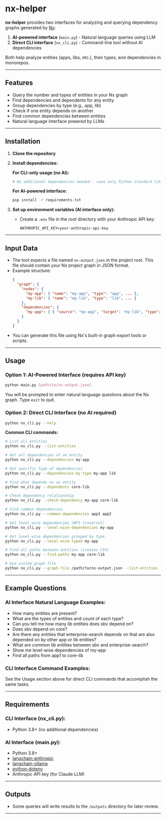# nx-helper

**nx-helper** provides two interfaces for analyzing and querying dependency graphs generated by [Nx](https://nx.dev/):

1. **AI-powered interface** (`main.py`) - Natural language queries using LLM
2. **Direct CLI interface** (`nx_cli.py`) - Command-line tool without AI dependencies

Both help analyze entities (apps, libs, etc.), their types, and dependencies in monorepos.

---

## Features
- Query the number and types of entities in your Nx graph
- Find dependencies and dependents for any entity
- Group dependencies by type (e.g., app, lib)
- Check if one entity depends on another
- Find common dependencies between entities
- Natural language interface powered by LLMs

---

## Installation

1. **Clone the repository**
2. **Install dependencies:**
   
   **For CLI-only usage (no AI):**
   ```bash
   # No additional dependencies needed - uses only Python standard library
   ```
   
   **For AI-powered interface:**
   ```bash
   pip install -r requirements.txt
   ```
   
3. **Set up environment variables (AI interface only):**
   - Create a `.env` file in the root directory with your Anthropic API key:
     ```env
     ANTHROPIC_API_KEY=your-anthropic-api-key
     ```

---

## Input Data

- The tool expects a file named `nx-output.json` in the project root. This file should contain your Nx project graph in JSON format.
- Example structure:
  ```json
  {
    "graph": {
      "nodes": {
        "my-app": { "name": "my-app", "type": "app", ... },
        "my-lib": { "name": "my-lib", "type": "lib", ... }
      },
      "dependencies": {
        "my-app": [ { "source": "my-app", "target": "my-lib", "type": "static" } ]
      }
    }
  }
  ```
- You can generate this file using Nx's built-in graph export tools or scripts.

---

## Usage

### Option 1: AI-Powered Interface (requires API key)
```bash
python main.py [path/to/nx-output.json]
```
You will be prompted to enter natural language questions about the Nx graph. Type `exit` to quit.

### Option 2: Direct CLI Interface (no AI required)
```bash
python nx_cli.py --help
```

**Common CLI commands:**
```bash
# List all entities
python nx_cli.py --list-entities

# Get all dependencies of an entity
python nx_cli.py --dependencies my-app

# Get specific type of dependencies
python nx_cli.py --dependencies-by-type my-app lib

# Find what depends on an entity
python nx_cli.py --dependents core-lib

# Check dependency relationship
python nx_cli.py --check-dependency my-app core-lib

# Find common dependencies
python nx_cli.py --common-dependencies app1 app2

# Get level-wise dependencies (BFS traversal)
python nx_cli.py --level-wise-dependencies my-app

# Get level-wise dependencies grouped by type
python nx_cli.py --level-wise-typed my-app

# Find all paths between entities (creates CSV)
python nx_cli.py --find-paths my-app core-lib

# Use custom graph file
python nx_cli.py --graph-file /path/to/nx-output.json --list-entities
```

---

## Example Questions

### AI Interface Natural Language Examples:
- How many entities are present?
- What are the types of entities and count of each type?
- Can you tell me how many lib entities does sbv depend on?
- Does sbv depend on core?
- Are there any entities that enterprise-search depends on that are also depended on by other app or lib entities?
- What are common lib entities between sbv and enterprise-search?
- Show me level-wise dependencies of my-app
- Find all paths from app1 to core-lib

### CLI Interface Command Examples:
See the Usage section above for direct CLI commands that accomplish the same tasks.

---

## Requirements

### CLI Interface (nx_cli.py):
- Python 3.8+ (no additional dependencies)

### AI Interface (main.py):
- Python 3.8+
- [langchain-anthropic](https://pypi.org/project/langchain-anthropic/)
- [langchain-ollama](https://pypi.org/project/langchain-ollama/)
- [python-dotenv](https://pypi.org/project/python-dotenv/)
- Anthropic API key (for Claude LLM)

---

## Outputs
- Some queries will write results to the `/outputs` directory for later review.

---